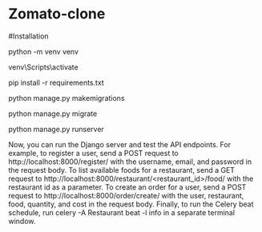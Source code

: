# Zomato-clone

#Installation

python -m venv venv

venv\Scripts\activate

pip install -r requirements.txt

python manage.py makemigrations

python manage.py migrate

python manage.py runserver


Now, you can run the Django server and test the API endpoints. For example, to register a user, send a POST request to http://localhost:8000/register/ with the username, email, and password in the request body. To list available foods for a restaurant, send a GET request to http://localhost:8000/restaurant/<restaurant_id>/food/ with the restaurant id as a parameter. To create an order for a user, send a POST request to http://localhost:8000/order/create/ with the user, restaurant, food, quantity, and cost in the request body. Finally, to run the Celery beat schedule, run celery -A Restaurant beat -l info in a separate terminal window.
